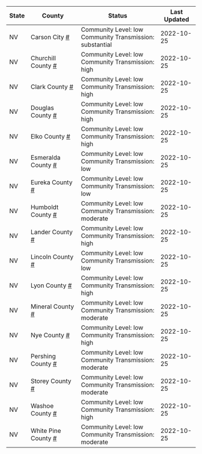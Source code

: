 State | County | Status | Last Updated
--- | --- | --- | --- 
NV | Carson City <a href="#carson_city">#</a> | <a name="carson_city"></a>Community Level: low<br/>Community Transmission: substantial | 2022-10-25
NV | Churchill County <a href="#churchill_county">#</a> | <a name="churchill_county"></a>Community Level: low<br/>Community Transmission: high | 2022-10-25
NV | Clark County <a href="#clark_county">#</a> | <a name="clark_county"></a>Community Level: low<br/>Community Transmission: high | 2022-10-25
NV | Douglas County <a href="#douglas_county">#</a> | <a name="douglas_county"></a>Community Level: low<br/>Community Transmission: high | 2022-10-25
NV | Elko County <a href="#elko_county">#</a> | <a name="elko_county"></a>Community Level: low<br/>Community Transmission: high | 2022-10-25
NV | Esmeralda County <a href="#esmeralda_county">#</a> | <a name="esmeralda_county"></a>Community Level: low<br/>Community Transmission: low | 2022-10-25
NV | Eureka County <a href="#eureka_county">#</a> | <a name="eureka_county"></a>Community Level: low<br/>Community Transmission: low | 2022-10-25
NV | Humboldt County <a href="#humboldt_county">#</a> | <a name="humboldt_county"></a>Community Level: low<br/>Community Transmission: moderate | 2022-10-25
NV | Lander County <a href="#lander_county">#</a> | <a name="lander_county"></a>Community Level: low<br/>Community Transmission: high | 2022-10-25
NV | Lincoln County <a href="#lincoln_county">#</a> | <a name="lincoln_county"></a>Community Level: low<br/>Community Transmission: low | 2022-10-25
NV | Lyon County <a href="#lyon_county">#</a> | <a name="lyon_county"></a>Community Level: low<br/>Community Transmission: high | 2022-10-25
NV | Mineral County <a href="#mineral_county">#</a> | <a name="mineral_county"></a>Community Level: low<br/>Community Transmission: moderate | 2022-10-25
NV | Nye County <a href="#nye_county">#</a> | <a name="nye_county"></a>Community Level: low<br/>Community Transmission: high | 2022-10-25
NV | Pershing County <a href="#pershing_county">#</a> | <a name="pershing_county"></a>Community Level: low<br/>Community Transmission: moderate | 2022-10-25
NV | Storey County <a href="#storey_county">#</a> | <a name="storey_county"></a>Community Level: low<br/>Community Transmission: moderate | 2022-10-25
NV | Washoe County <a href="#washoe_county">#</a> | <a name="washoe_county"></a>Community Level: low<br/>Community Transmission: high | 2022-10-25
NV | White Pine County <a href="#white_pine_county">#</a> | <a name="white_pine_county"></a>Community Level: low<br/>Community Transmission: moderate | 2022-10-25
